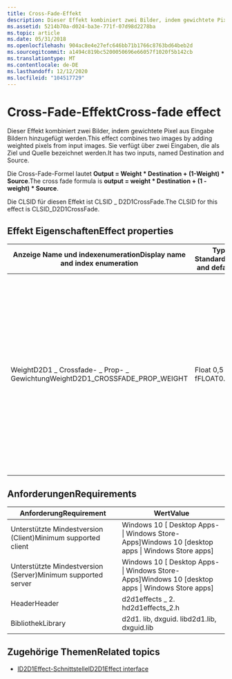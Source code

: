 ```yaml
---
title: Cross-Fade-Effekt
description: Dieser Effekt kombiniert zwei Bilder, indem gewichtete Pixel aus Eingabe Bildern hinzugefügt werden. Sie verfügt über zwei Eingaben, die als Ziel und Quelle bezeichnet werden.
ms.assetid: 5214b70a-d024-ba3e-771f-07d98d2278ba
ms.topic: article
ms.date: 05/31/2018
ms.openlocfilehash: 904ac8e4e27efc646bb71b1766c8763bd64beb2d
ms.sourcegitcommit: a1494c819bc5200050696e66057f1020f5b142cb
ms.translationtype: MT
ms.contentlocale: de-DE
ms.lasthandoff: 12/12/2020
ms.locfileid: "104517729"
---
```

# <a name="cross-fade-effect"></a><span data-ttu-id="382b7-104">Cross-Fade-Effekt</span><span class="sxs-lookup"><span data-stu-id="382b7-104">Cross-fade effect</span></span>

<span data-ttu-id="382b7-105">Dieser Effekt kombiniert zwei Bilder, indem gewichtete Pixel aus Eingabe Bildern hinzugefügt werden.</span><span class="sxs-lookup"><span data-stu-id="382b7-105">This effect combines two images by adding weighted pixels from input images.</span></span> <span data-ttu-id="382b7-106">Sie verfügt über zwei Eingaben, die als Ziel und Quelle bezeichnet werden.</span><span class="sxs-lookup"><span data-stu-id="382b7-106">It has two inputs, named Destination and Source.</span></span>

<span data-ttu-id="382b7-107">Die Cross-Fade-Formel lautet **Output = Weight \* Destination + (1-Weight) \* Source**.</span><span class="sxs-lookup"><span data-stu-id="382b7-107">The cross fade formula is **output = weight \* Destination + (1 - weight) \* Source**.</span></span>

<span data-ttu-id="382b7-108">Die CLSID für diesen Effekt ist CLSID \_ D2D1CrossFade.</span><span class="sxs-lookup"><span data-stu-id="382b7-108">The CLSID for this effect is CLSID\_D2D1CrossFade.</span></span>

## <a name="effect-properties"></a><span data-ttu-id="382b7-109">Effekt Eigenschaften</span><span class="sxs-lookup"><span data-stu-id="382b7-109">Effect properties</span></span>

| <span data-ttu-id="382b7-110">Anzeige Name und indexenumeration</span><span class="sxs-lookup"><span data-stu-id="382b7-110">Display name and index enumeration</span></span>             | <span data-ttu-id="382b7-111">Typ und Standardwert</span><span class="sxs-lookup"><span data-stu-id="382b7-111">Type and default value</span></span> | <span data-ttu-id="382b7-112">BESCHREIBUNG</span><span class="sxs-lookup"><span data-stu-id="382b7-112">Description</span></span>                                                                                                                                                                                                                                                       |
|------------------------------------------------|------------------------|-------------------------------------------------------------------------------------------------------------------------------------------------------------------------------------------------------------------------------------------------------------------|
| <span data-ttu-id="382b7-113">WeightD2D1 \_ Crossfade- \_ Prop- \_ Gewichtung</span><span class="sxs-lookup"><span data-stu-id="382b7-113">WeightD2D1\_CROSSFADE\_PROP\_WEIGHT</span></span><br/> | <span data-ttu-id="382b7-114">Float 0,5 f</span><span class="sxs-lookup"><span data-stu-id="382b7-114">FLOAT0.5f</span></span><br/>   | <span data-ttu-id="382b7-115">Gibt an, wie viel die Farbwerte des Quell Bilds im Vergleich zum Zielbild abgewogen werden.</span><span class="sxs-lookup"><span data-stu-id="382b7-115">How much to weigh the source image color values versus the destination image.</span></span> <span data-ttu-id="382b7-116">Der Minimalwert ist 0,0 f (verwendet ausschließlich das Zielbild, um die Ausgabe zu bestimmen), und der Höchstwert ist 1.0 f (verwendet ausschließlich das Quell Image zum Ermitteln der Ausgabe).</span><span class="sxs-lookup"><span data-stu-id="382b7-116">The minimum value is 0.0f (exclusively use the destination image to determine the output) and the maximum value is 1.0f (exclusively use the source image to determine the output).</span></span> |



 

## <a name="requirements"></a><span data-ttu-id="382b7-117">Anforderungen</span><span class="sxs-lookup"><span data-stu-id="382b7-117">Requirements</span></span>



| <span data-ttu-id="382b7-118">Anforderung</span><span class="sxs-lookup"><span data-stu-id="382b7-118">Requirement</span></span> | <span data-ttu-id="382b7-119">Wert</span><span class="sxs-lookup"><span data-stu-id="382b7-119">Value</span></span> |
|--------------------------|---------------------------------------------------|
| <span data-ttu-id="382b7-120">Unterstützte Mindestversion (Client)</span><span class="sxs-lookup"><span data-stu-id="382b7-120">Minimum supported client</span></span> | <span data-ttu-id="382b7-121">Windows 10 \[ Desktop Apps- \| Windows Store-Apps\]</span><span class="sxs-lookup"><span data-stu-id="382b7-121">Windows 10 \[desktop apps \| Windows Store apps\]</span></span> |
| <span data-ttu-id="382b7-122">Unterstützte Mindestversion (Server)</span><span class="sxs-lookup"><span data-stu-id="382b7-122">Minimum supported server</span></span> | <span data-ttu-id="382b7-123">Windows 10 \[ Desktop Apps- \| Windows Store-Apps\]</span><span class="sxs-lookup"><span data-stu-id="382b7-123">Windows 10 \[desktop apps \| Windows Store apps\]</span></span> |
| <span data-ttu-id="382b7-124">Header</span><span class="sxs-lookup"><span data-stu-id="382b7-124">Header</span></span>                   | <span data-ttu-id="382b7-125">d2d1effects \_ 2. h</span><span class="sxs-lookup"><span data-stu-id="382b7-125">d2d1effects\_2.h</span></span>                                  |
| <span data-ttu-id="382b7-126">Bibliothek</span><span class="sxs-lookup"><span data-stu-id="382b7-126">Library</span></span>                  | <span data-ttu-id="382b7-127">d2d1. lib, dxguid. lib</span><span class="sxs-lookup"><span data-stu-id="382b7-127">d2d1.lib, dxguid.lib</span></span>                              |

## <a name="related-topics"></a><span data-ttu-id="382b7-128">Zugehörige Themen</span><span class="sxs-lookup"><span data-stu-id="382b7-128">Related topics</span></span>

* [<span data-ttu-id="382b7-129">ID2D1Effect-Schnittstelle</span><span class="sxs-lookup"><span data-stu-id="382b7-129">ID2D1Effect interface</span></span>](/windows/desktop/api/d2d1_1/nn-d2d1_1-id2d1effect)
